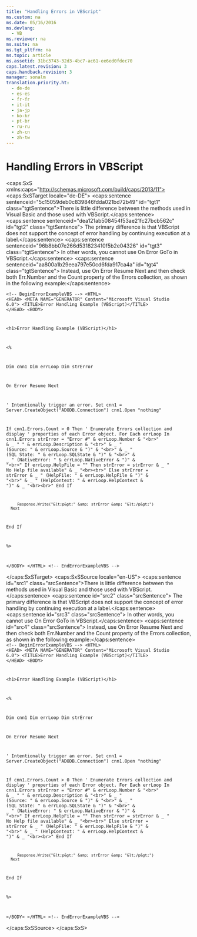 ```yaml
---
title: "Handling Errors in VBScript"
ms.custom: na
ms.date: 05/16/2016
ms.devlang: 
  - VB
ms.reviewer: na
ms.suite: na
ms.tgt_pltfrm: na
ms.topic: article
ms.assetid: 31bc3743-32d3-4bc7-ac61-ee6ed0fdec70
caps.latest.revision: 3
caps.handback.revision: 3
manager: sonalm
translation.priority.ht: 
  - de-de
  - es-es
  - fr-fr
  - it-it
  - ja-jp
  - ko-kr
  - pt-br
  - ru-ru
  - zh-cn
  - zh-tw
---
```

# Handling Errors in VBScript
<?xml version="1.0" encoding="utf-8"?>
<caps:SxS xmlns:caps="http://schemas.microsoft.com/build/caps/2013/11">
  <caps:SxSTarget locale="de-DE">
    <developerReferenceWithoutSyntaxDocument xsi:schemaLocation="http://ddue.schemas.microsoft.com/authoring/2003/5 http://dduestorage.blob.core.windows.net/ddueschema/developer.xsd" xmlns="http://ddue.schemas.microsoft.com/authoring/2003/5" xmlns:xlink="http://www.w3.org/1999/xlink" xmlns:xsi="http://www.w3.org/2001/XMLSchema-instance">
      <introduction>
        <para>
          <caps:sentence sentenceid="5c15059deb0c839846fdda021bd72b49" id="tgt1" class="tgtSentence">There is little difference between the methods used in Visual Basic and those used with VBScript.</caps:sentence>
          <caps:sentence sentenceid="dea121ab508454f53ae21fc27bcb562c" id="tgt2" class="tgtSentence"> The primary difference is that VBScript does not support the concept of error handling by continuing execution at a label.</caps:sentence>
          <caps:sentence sentenceid="96b8bb07e266d531823410f5b2e04326" id="tgt3" class="tgtSentence"> In other words, you cannot use <codeInline>On Error GoTo</codeInline> in VBScript.</caps:sentence>
          <caps:sentence sentenceid="aa800a1b29eea797e50cd6fda917ca4a" id="tgt4" class="tgtSentence"> Instead, use <codeInline>On Error Resume Next</codeInline> and then check both <legacyBold>Err.Number</legacyBold> and the <legacyBold>Count</legacyBold> property of the <legacyBold>Errors</legacyBold> collection, as shown in the following example:</caps:sentence>
        </para>
      </introduction>
      <section>
        <content>
          <code>&lt;!-- BeginErrorExampleVBS --&gt;
&lt;HTML&gt;
&lt;HEAD&gt;
&lt;META NAME="GENERATOR" Content="Microsoft Visual Studio 6.0"&gt;
&lt;TITLE&gt;Error Handling Example (VBScript)&lt;/TITLE&gt;
&lt;/HEAD&gt;
&lt;BODY&gt;

&lt;h1&gt;Error Handling Example (VBScript)&lt;/h1&gt;

&lt;%

   Dim cnn1
   Dim errLoop
   Dim strError

   On Error Resume Next
      
   ' Intentionally trigger an error.
   Set cnn1 = Server.CreateObject("ADODB.Connection")
   cnn1.Open "nothing"

   If cnn1.Errors.Count &gt; 0 Then
      ' Enumerate Errors collection and display
      ' properties of each Error object.
      For Each errLoop In cnn1.Errors
         strError = "Error #" &amp; errLoop.Number &amp; "&lt;br&gt;" &amp; _
            "   " &amp; errLoop.Description &amp; "&lt;br&gt;" &amp; _
            "   (Source: " &amp; errLoop.Source &amp; ")" &amp; "&lt;br&gt;" &amp; _
            "   (SQL State: " &amp; errLoop.SQLState &amp; ")" &amp; "&lt;br&gt;" &amp; _
            "   (NativeError: " &amp; errLoop.NativeError &amp; ")" &amp; "&lt;br&gt;"
         If errLoop.HelpFile = "" Then
            strError = strError &amp; _
               "   No Help file available" &amp; _
               "&lt;br&gt;&lt;br&gt;"
         Else
            strError = strError &amp; _
               "   (HelpFile: " &amp; errLoop.HelpFile &amp; ")" &amp; "&lt;br&gt;" &amp; _
               "   (HelpContext: " &amp; errLoop.HelpContext &amp; ")" &amp; _
               "&lt;br&gt;&lt;br&gt;"
         End If
                  

         Response.Write("&lt;p&gt;" &amp; strError &amp; "&lt;/p&gt;")
      Next
   End If

%&gt;

&lt;/BODY&gt;
&lt;/HTML&gt;
&lt;!-- EndErrorExampleVBS --&gt;</code>
        </content>
      </section>
      <relatedTopics></relatedTopics>
    </developerReferenceWithoutSyntaxDocument>
  </caps:SxSTarget>
  <caps:SxSSource locale="en-US">
    <developerReferenceWithoutSyntaxDocument xsi:schemaLocation="http://ddue.schemas.microsoft.com/authoring/2003/5 http://dduestorage.blob.core.windows.net/ddueschema/developer.xsd" xmlns="http://ddue.schemas.microsoft.com/authoring/2003/5" xmlns:xlink="http://www.w3.org/1999/xlink" xmlns:xsi="http://www.w3.org/2001/XMLSchema-instance">
      <introduction>
        <para>
          <caps:sentence id="src1" class="srcSentence">There is little difference between the methods used in Visual Basic and those used with VBScript.</caps:sentence>
          <caps:sentence id="src2" class="srcSentence"> The primary difference is that VBScript does not support the concept of error handling by continuing execution at a label.</caps:sentence>
          <caps:sentence id="src3" class="srcSentence"> In other words, you cannot use <codeInline>On Error GoTo</codeInline> in VBScript.</caps:sentence>
          <caps:sentence id="src4" class="srcSentence"> Instead, use <codeInline>On Error Resume Next</codeInline> and then check both <legacyBold>Err.Number</legacyBold> and the <legacyBold>Count</legacyBold> property of the <legacyBold>Errors</legacyBold> collection, as shown in the following example:</caps:sentence>
        </para>
      </introduction>
      <section>
        <content>
          <code>&lt;!-- BeginErrorExampleVBS --&gt;
&lt;HTML&gt;
&lt;HEAD&gt;
&lt;META NAME="GENERATOR" Content="Microsoft Visual Studio 6.0"&gt;
&lt;TITLE&gt;Error Handling Example (VBScript)&lt;/TITLE&gt;
&lt;/HEAD&gt;
&lt;BODY&gt;

&lt;h1&gt;Error Handling Example (VBScript)&lt;/h1&gt;

&lt;%

   Dim cnn1
   Dim errLoop
   Dim strError

   On Error Resume Next
      
   ' Intentionally trigger an error.
   Set cnn1 = Server.CreateObject("ADODB.Connection")
   cnn1.Open "nothing"

   If cnn1.Errors.Count &gt; 0 Then
      ' Enumerate Errors collection and display
      ' properties of each Error object.
      For Each errLoop In cnn1.Errors
         strError = "Error #" &amp; errLoop.Number &amp; "&lt;br&gt;" &amp; _
            "   " &amp; errLoop.Description &amp; "&lt;br&gt;" &amp; _
            "   (Source: " &amp; errLoop.Source &amp; ")" &amp; "&lt;br&gt;" &amp; _
            "   (SQL State: " &amp; errLoop.SQLState &amp; ")" &amp; "&lt;br&gt;" &amp; _
            "   (NativeError: " &amp; errLoop.NativeError &amp; ")" &amp; "&lt;br&gt;"
         If errLoop.HelpFile = "" Then
            strError = strError &amp; _
               "   No Help file available" &amp; _
               "&lt;br&gt;&lt;br&gt;"
         Else
            strError = strError &amp; _
               "   (HelpFile: " &amp; errLoop.HelpFile &amp; ")" &amp; "&lt;br&gt;" &amp; _
               "   (HelpContext: " &amp; errLoop.HelpContext &amp; ")" &amp; _
               "&lt;br&gt;&lt;br&gt;"
         End If
                  

         Response.Write("&lt;p&gt;" &amp; strError &amp; "&lt;/p&gt;")
      Next
   End If

%&gt;

&lt;/BODY&gt;
&lt;/HTML&gt;
&lt;!-- EndErrorExampleVBS --&gt;</code>
        </content>
      </section>
      <relatedTopics></relatedTopics>
    </developerReferenceWithoutSyntaxDocument>
  </caps:SxSSource>
</caps:SxS>